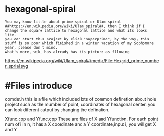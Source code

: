 # hexagonal-spiral

	You may know little about prime spiral or Ulam spiral ##https://en.wikipedia.org/wiki/Ulam_spiral##, then I think if I change the square lattice to hexagonal lattice and what its looks like.
	you can start this project by click "superprime", by the way, this stuff is so poor which finished in a winter vacation of my Sophomore year, please don't mind.
	what's more, wiki has already has its picture as fllowing
https://en.wikipedia.org/wiki/Ulam_spiral#/media/File:Hexgrid_prime_number_sprial.svg



#Files introduce
========================

comdef.h
	this is a file which included lots of common definetion about hole project such as the mumber of point, coordinates of hexagonal
center. you can look diferent output by changing the defination.

Xfunc.cpp and Yfunc.cpp
	These are  files of X and Yfunction. For each point num of i in n, it has a X coordinate and a Y coordinate,input i, you will get X and Y



